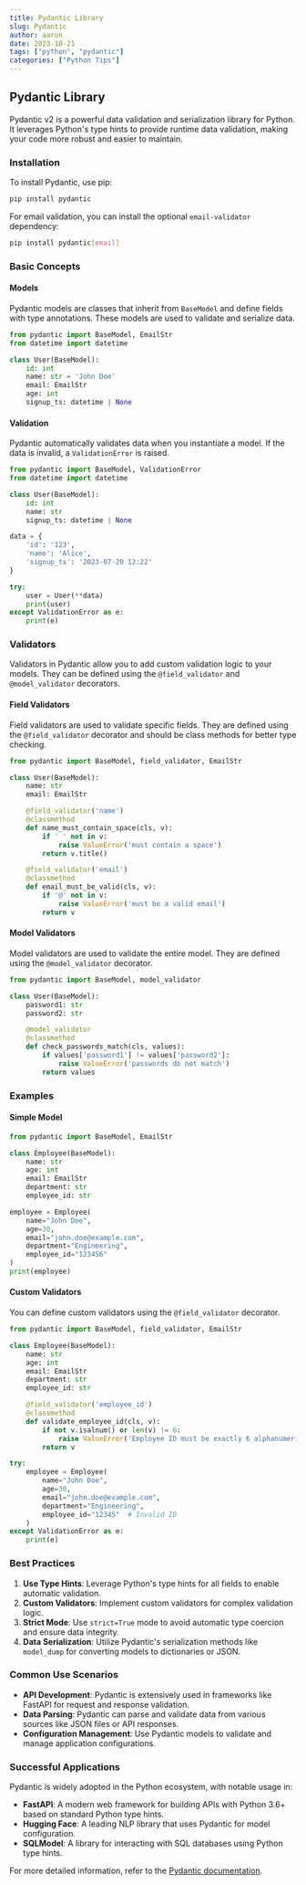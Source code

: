```yaml
---
title: Pydantic Library
slug: Pydantic
author: aaron
date: 2023-10-21
tags: ["python", "pydantic"]
categories: ["Python Tips"]
---
```


## Pydantic Library

Pydantic v2 is a powerful data validation and serialization library for Python. It leverages Python's type hints to provide runtime data validation, making your code more robust and easier to maintain. 

### Installation

To install Pydantic, use pip:

```bash
pip install pydantic
```

For email validation, you can install the optional `email-validator` dependency:

```bash
pip install pydantic[email]
```

### Basic Concepts

#### Models

Pydantic models are classes that inherit from `BaseModel` and define fields with type annotations. These models are used to validate and serialize data.

```python
from pydantic import BaseModel, EmailStr
from datetime import datetime

class User(BaseModel):
    id: int
    name: str = 'John Doe'
    email: EmailStr
    age: int
    signup_ts: datetime | None
```

#### Validation

Pydantic automatically validates data when you instantiate a model. If the data is invalid, a `ValidationError` is raised.

```python
from pydantic import BaseModel, ValidationError
from datetime import datetime

class User(BaseModel):
    id: int
    name: str
    signup_ts: datetime | None

data = {
    'id': '123',
    'name': 'Alice',
    'signup_ts': '2023-07-20 12:22'
}

try:
    user = User(**data)
    print(user)
except ValidationError as e:
    print(e)
```

### Validators

Validators in Pydantic allow you to add custom validation logic to your models. They can be defined using the `@field_validator` and `@model_validator` decorators.

#### Field Validators

Field validators are used to validate specific fields. They are defined using the `@field_validator` decorator and should be class methods for better type checking.

```python
from pydantic import BaseModel, field_validator, EmailStr

class User(BaseModel):
    name: str
    email: EmailStr

    @field_validator('name')
    @classmethod
    def name_must_contain_space(cls, v):
        if ' ' not in v:
            raise ValueError('must contain a space')
        return v.title()

    @field_validator('email')
    @classmethod
    def email_must_be_valid(cls, v):
        if '@' not in v:
            raise ValueError('must be a valid email')
        return v
```

#### Model Validators

Model validators are used to validate the entire model. They are defined using the `@model_validator` decorator.

```python
from pydantic import BaseModel, model_validator

class User(BaseModel):
    password1: str
    password2: str

    @model_validator
    @classmethod
    def check_passwords_match(cls, values):
        if values['password1'] != values['password2']:
            raise ValueError('passwords do not match')
        return values
```

### Examples

#### Simple Model

```python
from pydantic import BaseModel, EmailStr

class Employee(BaseModel):
    name: str
    age: int
    email: EmailStr
    department: str
    employee_id: str

employee = Employee(
    name="John Doe",
    age=30,
    email="john.doe@example.com",
    department="Engineering",
    employee_id="123456"
)
print(employee)
```

#### Custom Validators

You can define custom validators using the `@field_validator` decorator.

```python
from pydantic import BaseModel, field_validator, EmailStr

class Employee(BaseModel):
    name: str
    age: int
    email: EmailStr
    department: str
    employee_id: str

    @field_validator('employee_id')
    @classmethod
    def validate_employee_id(cls, v):
        if not v.isalnum() or len(v) != 6:
            raise ValueError('Employee ID must be exactly 6 alphanumeric characters')
        return v

try:
    employee = Employee(
        name="John Doe",
        age=30,
        email="john.doe@example.com",
        department="Engineering",
        employee_id="12345"  # Invalid ID
    )
except ValidationError as e:
    print(e)
```

### Best Practices

1. **Use Type Hints**: Leverage Python's type hints for all fields to enable automatic validation.
2. **Custom Validators**: Implement custom validators for complex validation logic.
3. **Strict Mode**: Use `strict=True` mode to avoid automatic type coercion and ensure data integrity.
4. **Data Serialization**: Utilize Pydantic's serialization methods like `model_dump` for converting models to dictionaries or JSON.

### Common Use Scenarios

- **API Development**: Pydantic is extensively used in frameworks like FastAPI for request and response validation.
- **Data Parsing**: Pydantic can parse and validate data from various sources like JSON files or API responses.
- **Configuration Management**: Use Pydantic models to validate and manage application configurations.

### Successful Applications

Pydantic is widely adopted in the Python ecosystem, with notable usage in:

- **FastAPI**: A modern web framework for building APIs with Python 3.6+ based on standard Python type hints.
- **Hugging Face**: A leading NLP library that uses Pydantic for model configuration.
- **SQLModel**: A library for interacting with SQL databases using Python type hints.

For more detailed information, refer to the [Pydantic documentation](https://docs.pydantic.dev/latest/).
